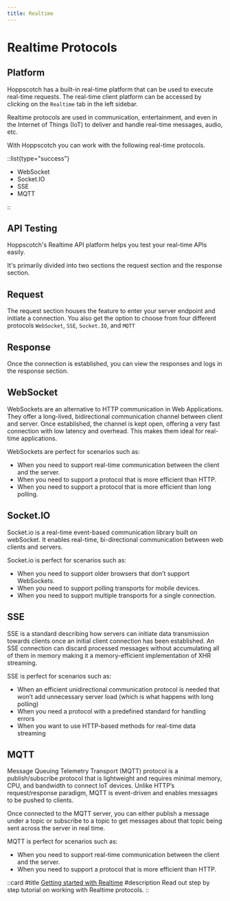 ```yaml
---
title: Realtime
---
```


# Realtime Protocols

## Platform

Hoppscotch has a built-in real-time platform that can be used to execute real-time requests. The real-time client platform can be accessed by clicking on the `Realtime` tab in the left sidebar.

Realtime protocols are used in communication, entertainment, and even in the Internet of Things (IoT) to deliver and handle real-time messages, audio, etc.

With Hoppscotch you can work with the following real-time protocols.

::list{type="success"}

- WebSocket
- Socket.IO
- SSE
- MQTT

::

## API Testing

<ZoomableImage src="features/realtime-mode" extension="png" alt="Hoppscotch Realtime API Platform" />

Hoppscotch's Realtime API platform helps you test your real-time APIs easily.

It's primarily divided into two sections the request section and the response section.

## Request

The request section houses the feature to enter your server endpoint and initiate a connection. You also get the option to choose from four different protocols `WebSocket`, `SSE`, `Socket.IO`, and `MQTT`

## Response

Once the connection is established, you can view the responses and logs in the response section.

## WebSocket

WebSockets are an alternative to HTTP communication in Web Applications. They offer a long-lived, bidirectional communication channel between client and server. Once established, the channel is kept open, offering a very fast connection with low latency and overhead. This makes them ideal for real-time applications.

WebSockets are perfect for scenarios such as:

- When you need to support real-time communication between the client and the server.
- When you need to support a protocol that is more efficient than HTTP.
- When you need to support a protocol that is more efficient than long polling.

## Socket.IO

Socket.io is a real-time event-based communication library built on webSocket. It enables real-time, bi-directional communication between web clients and servers.

Socket.io is perfect for scenarios such as:

- When you need to support older browsers that don’t support WebSockets.
- When you need to support polling transports for mobile devices.
- When you need to support multiple transports for a single connection.

## SSE

SSE is a standard describing how servers can initiate data transmission towards clients once an initial client connection has been established. An SSE connection can discard processed messages without accumulating all of them in memory making it a memory-efficient implementation of XHR streaming.

SSE is perfect for scenarios such as:

- When an efficient unidirectional communication protocol is needed that won’t add unnecessary server load (which is what happens with long polling)
- When you need a protocol with a predefined standard for handling errors
- When you want to use HTTP-based methods for real-time data streaming

## MQTT

Message Queuing Telemetry Transport (MQTT) protocol is a publish/subscribe protocol that is lightweight and requires minimal memory, CPU, and bandwidth to connect IoT devices. Unlike HTTP’s request/response paradigm, MQTT is event-driven and enables messages to be pushed to clients.

Once connected to the MQTT server, you can either publish a message under a topic or subscribe to a topic to get messages about that topic being sent across the server in real time.

MQTT is perfect for scenarios such as:

- When you need to support real-time communication between the client and the server.
- When you need to support a protocol that is more efficient than HTTP.

::card
#title
[Getting started with Realtime](/documentation/getting-started/realtime/websocket)
#description
Read out step by step tutorial on working with Realtime protocols.
::
